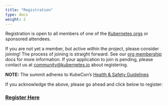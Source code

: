 ```yaml
---
title: "Registration"
type: docs
weight: 2
---
```


Registration is open to all members of one of the [Kubernetes orgs] or 
sponsored attendees.

If you are not yet a member, but active within the project, please consider
joining! The process of joining is straight forward. See our [org membership]
docs for more information. If your application to join is pending, please
contact us at community@kubernetes.io about registering.



**NOTE:** The summit adheres to KubeCon’s [Health & Safety Guidelines]

If you acknowledge the above, please go ahead and click below to register:

<h3>
<a href="https://cvent.me/rQmr4Q" rel="noopener noreferrer" target="_blank">Register Here</a>
</h3>

[Kubernetes orgs]: /events/2023/kcseu/faq/#why-do-i-need-to-be-a-kubernetes-org-member-to-attend-in-person
[org membership]: https://github.com/kubernetes/community/blob/master/community-membership.md#member
[Health & Safety Guidelines]: https://events.linuxfoundation.org/kubecon-cloudnativecon-europe/attend/health-and-safety/

